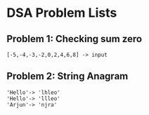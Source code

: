 # DSA Problem Lists

## Problem 1: Checking sum zero 
    [-5,-4,-3,-2,0,2,4,6,8] -> input

## Problem 2: String Anagram
    'Hello'-> 'lhleo'
    'Hello'-> 'llleo'
    'Arjun'-> 'njra'